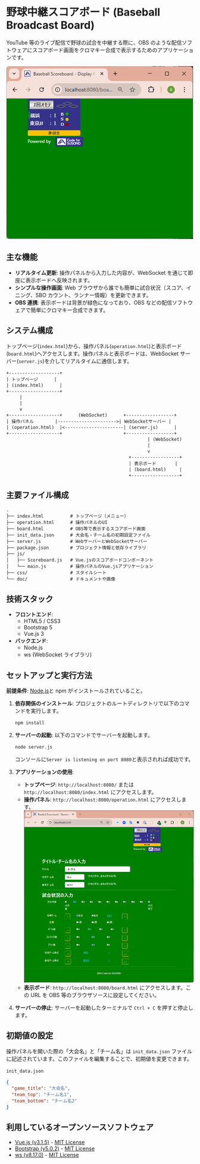 # 野球中継スコアボード (Baseball Broadcast Board)

YouTube 等のライブ配信で野球の試合を中継する際に、OBS のような配信ソフトウェアにスコアボード画面をクロマキー合成で表示するためのアプリケーションです。

![表示ボード](doc/board.png)

## 主な機能

- **リアルタイム更新**: 操作パネルから入力した内容が、WebSocket を通じて即座に表示ボードへ反映されます。
- **シンプルな操作画面**: Web ブラウザから誰でも簡単に試合状況（スコア、イニング、SBO カウント、ランナー情報）を更新できます。
- **OBS 連携**: 表示ボードは背景が緑色になっており、OBS などの配信ソフトウェアで簡単にクロマキー合成できます。

## システム構成

トップページ(`index.html`)から、操作パネル(`operation.html`)と表示ボード(`board.html`)へアクセスします。操作パネルと表示ボードは、WebSocket サーバー(`server.js`)を介してリアルタイムに通信します。

```
+-------------------+
| トップページ      |
| (index.html)      |
+-------------------+
     |
     |
     v
+-------------------+      (WebSocket)      +------------------+
| 操作パネル        |---------------------->| WebSocketサーバー |
| (operation.html)  |<----------------------| (server.js)      |
+-------------------+                       +------------------+
                                                     | (WebSocket)
                                                     |
                                                     v
                                              +------------------+
                                              | 表示ボード       |
                                              | (board.html)     |
                                              +------------------+
```

## 主要ファイル構成

```
.
├── index.html          # トップページ（メニュー）
├── operation.html      # 操作パネルのUI
├── board.html          # OBS等で表示するスコアボード画面
├── init_data.json      # 大会名・チーム名の初期設定ファイル
├── server.js           # WebサーバーとWebSocketサーバー
├── package.json        # プロジェクト情報と依存ライブラリ
├── js/
│   ├── Scoreboard.js   # Vue.jsのスコアボードコンポーネント
│   └── main.js         # 操作パネルのVue.jsアプリケーション
├── css/                # スタイルシート
└── doc/                # ドキュメントや画像
```

## 技術スタック

- **フロントエンド**:
  - HTML5 / CSS3
  - Bootstrap 5
  - Vue.js 3
- **バックエンド**:
  - Node.js
  - ws (WebSocket ライブラリ)

## セットアップと実行方法

**前提条件**: [Node.js](https://nodejs.org/)と npm がインストールされていること。

1.  **依存関係のインストール**:
    プロジェクトのルートディレクトリで以下のコマンドを実行します。

    ```bash
    npm install
    ```

2.  **サーバーの起動**:
    以下のコマンドでサーバーを起動します。

    ```bash
    node server.js
    ```

    コンソールに`Server is listening on port 8080`と表示されれば成功です。

3.  **アプリケーションの使用**:

    - **トップページ**: `http://localhost:8080/` または `http://localhost:8080/index.html` にアクセスします。
    - **操作パネル**: `http://localhost:8080/operation.html` にアクセスします。
      ![操作パネル](doc/panel.png)
    - **表示ボード**: `http://localhost:8080/board.html` にアクセスします。この URL を OBS 等のブラウザソースに設定してください。

4.  **サーバーの停止**:
    サーバーを起動したターミナルで `Ctrl + C` を押すと停止します。

## 初期値の設定

操作パネルを開いた際の「大会名」と「チーム名」は `init_data.json` ファイルに記述されています。このファイルを編集することで、初期値を変更できます。

`init_data.json`

```json
{
  "game_title": "大会名",
  "team_top": "チーム名1",
  "team_bottom": "チーム名2"
}
```

## 利用しているオープンソースソフトウェア

- [Vue.js (v3.1.5)](https://github.com/vuejs/core/releases/tag/v3.1.5) - [MIT License](https://github.com/vuejs/core/blob/v3.1.5/LICENSE)
- [Bootstrap (v5.0.2)](https://github.com/twbs/bootstrap/releases/tag/v5.0.2) - [MIT License](https://github.com/twbs/bootstrap/blob/v5.0.2/LICENSE)
- [ws (v8.17.0)](https://github.com/websockets/ws) - [MIT License](https://github.com/websockets/ws/blob/master/LICENSE)
